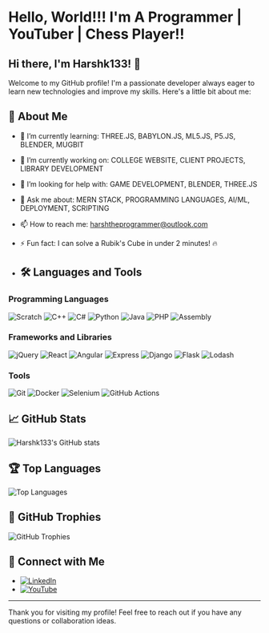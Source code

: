 #  Hello, World!!! I'm A Programmer | YouTuber | Chess Player!!
## Hi there, I'm Harshk133! 👋

Welcome to my GitHub profile! I'm a passionate developer always eager to learn new technologies and improve my skills. Here's a little bit about me:

## 🚀 About Me
- 🌱 I’m currently learning: THREE.JS, BABYLON.JS, ML5.JS, P5.JS, BLENDER, MUGBIT
- 💼 I’m currently working on: COLLEGE WEBSITE, CLIENT PROJECTS, LIBRARY DEVELOPMENT
- 🤔 I’m looking for help with: GAME DEVELOPMENT, BLENDER, THREE.JS
- 💬 Ask me about: MERN STACK, PROGRAMMING LANGUAGES, AI/ML, DEPLOYMENT, SCRIPTING
- 📫 How to reach me: harshtheprogrammer@outlook.com
- ⚡ Fun fact: I can solve a Rubik's Cube in under 2 minutes! 🔥

- ## 🛠️ Languages and Tools

### Programming Languages
![Scratch](https://img.shields.io/badge/Scratch-4D97FF?style=for-the-badge&logo=scratch&logoColor=white)
![C++](https://img.shields.io/badge/C++-00599C?style=for-the-badge&logo=cplusplus&logoColor=white)
![C#](https://img.shields.io/badge/C%23-239120?style=for-the-badge&logo=csharp&logoColor=white)
![Python](https://img.shields.io/badge/Python-3776AB?style=for-the-badge&logo=python&logoColor=white)
![Java](https://img.shields.io/badge/Java-007396?style=for-the-badge&logo=java&logoColor=white)
![PHP](https://img.shields.io/badge/PHP-777BB4?style=for-the-badge&logo=php&logoColor=white)
![Assembly](https://img.shields.io/badge/Assembly-525252?style=for-the-badge&logo=assembly&logoColor=white)

### Frameworks and Libraries
![jQuery](https://img.shields.io/badge/jQuery-0769AD?style=for-the-badge&logo=jquery&logoColor=white)
![React](https://img.shields.io/badge/React-20232A?style=for-the-badge&logo=react&logoColor=61DAFB)
![Angular](https://img.shields.io/badge/Angular-DD0031?style=for-the-badge&logo=angular&logoColor=white)
![Express](https://img.shields.io/badge/Express-000000?style=for-the-badge&logo=express&logoColor=white)
![Django](https://img.shields.io/badge/Django-092E20?style=for-the-badge&logo=django&logoColor=white)
![Flask](https://img.shields.io/badge/Flask-000000?style=for-the-badge&logo=flask&logoColor=white)
![Lodash](https://img.shields.io/badge/Lodash-3492FF?style=for-the-badge&logo=lodash&logoColor=white)

### Tools
![Git](https://img.shields.io/badge/Git-F05032?style=for-the-badge&logo=git&logoColor=white)
![Docker](https://img.shields.io/badge/Docker-2496ED?style=for-the-badge&logo=docker&logoColor=white)
![Selenium](https://img.shields.io/badge/Selenium-43B02A?style=for-the-badge&logo=selenium&logoColor=white)
![GitHub Actions](https://img.shields.io/badge/GitHub_Actions-2088FF?style=for-the-badge&logo=githubactions&logoColor=white)

## 📈 GitHub Stats
![Harshk133's GitHub stats](https://github-readme-stats.vercel.app/api?username=Harshk133&show_icons=true&theme=radical)

## 🏆 Top Languages
![Top Languages](https://github-readme-stats.vercel.app/api/top-langs/?username=Harshk133&layout=compact&theme=radical)

## 🏅 GitHub Trophies
![GitHub Trophies](https://github-profile-trophy.vercel.app/?username=Harshk133&theme=radical)

## 🔗 Connect with Me
- [![LinkedIn](https://img.shields.io/badge/LinkedIn-0A66C2?style=for-the-badge&logo=linkedin&logoColor=white)](https://www.youtube.com/channel/UCYsu6hQkKQC2mTSxWQekPZA)
- [![YouTube](https://img.shields.io/badge/YouTube-FF0000?style=for-the-badge&logo=youtube&logoColor=white)](https://www.instagram.com/helloworld_programmer/)

---

Thank you for visiting my profile! Feel free to reach out if you have any questions or collaboration ideas.
